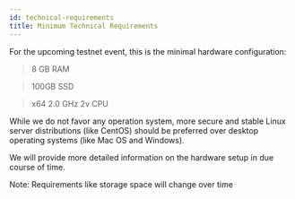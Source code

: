 ```yaml
---
id: technical-requirements
title: Minimum Technical Requirements
---
```


For the upcoming testnet event, this is the minimal hardware configuration:
> 8 GB RAM 

> 100GB SSD

> x64 2.0 GHz 2v CPU
 
While we do not favor any operation system, more secure and stable Linux server distributions (like CentOS) should be preferred over desktop operating systems (like Mac OS and Windows).

We will provide more detailed information on the hardware setup in due course of time.

Note: Requirements like storage space will change over time
